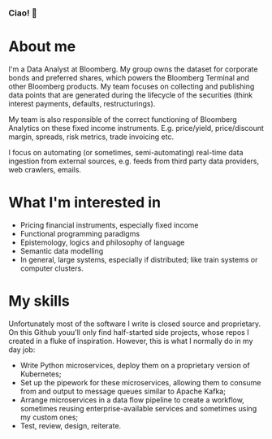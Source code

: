 ### Ciao! 👋

# About me
I'm a Data Analyst at Bloomberg. My group owns the dataset for corporate bonds and preferred shares, which powers the Bloomberg Terminal and other Bloomberg products. My team focuses on collecting and publishing data points that are generated during the lifecycle of the securities (think interest payments, defaults, restructurings).

My team is also responsible of the correct functioning of Bloomberg Analytics on these fixed income instruments. E.g. price/yield, price/discount margin, spreads, risk metrics, trade invoicing etc.

I focus on automating (or sometimes, semi-automating) real-time data ingestion from external sources, e.g. feeds from third party data providers, web crawlers, emails.

# What I'm interested in

- Pricing financial instruments, especially fixed income
- Functional programming paradigms
- Epistemology, logics and philosophy of language
- Semantic data modelling
- In general, large systems, especially if distributed; like train systems or computer clusters.

# My skills

Unfortunately most of the software I write is closed source and proprietary. On this Github youu'll only find half-started side projects, whose repos I created in a fluke of inspiration. However, this is what I normally do in my day job:

- Write Python microservices, deploy them on a proprietary version of Kubernetes;
- Set up the pipework for these microservices, allowing them to consume from and output to message queues similar to Apache Kafka;
- Arrange microservices in a data flow pipeline to create a workflow, sometimes reusing enterprise-available services and sometimes using my custom ones;
- Test, review, design, reiterate.
